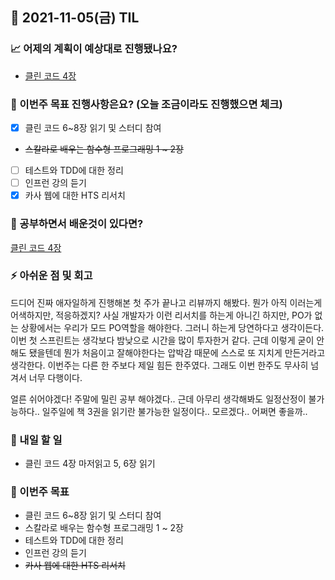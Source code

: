 ## 📆 2021-11-05(금) TIL

### 📈 어제의 계획이 예상대로 진행됐나요?
- [클린 코드 4장](https://github.com/saseungmin/reading_books_record_repository/tree/master/summarize_books_in_markdown/clean-code/Chapter%204)

### 🦄 이번주 목표 진행사항은요? (오늘 조금이라도 진행했으면 체크)
- [x] 클린 코드 6~8장 읽기 및 스터디 참여
- ~~스칼라로 배우는 함수형 프로그래밍 1 ~ 2장~~
- [ ] 테스트와 TDD에 대한 정리
- [ ] 인프런 강의 듣기
- [x] 카사 웹에 대한 HTS 리서치

### 🤔 공부하면서 배운것이 있다면?
[클린 코드 4장](https://github.com/saseungmin/reading_books_record_repository/tree/master/summarize_books_in_markdown/clean-code/Chapter%204)

### ⚡ 아쉬운 점 및 회고
드디어 진짜 애자일하게 진행해본 첫 주가 끝나고 리뷰까지 해봤다. 뭔가 아직 이러는게 어색하지만, 적응하겠지? 사실 개발자가 이런 리서치를 하는게 아니긴 하지만, PO가 없는 상황에서는 우리가 모드 PO역할을 해야한다. 그러니 하는게 당연하다고 생각이든다. 이번 첫 스프린트는 생각보다 밤낮으로 시간을 많이 투자한거 같다. 근데 이렇게 굳이 안해도 됐을텐데 뭔가 처음이고 잘해야한다는 압박감 때문에 스스로 또 지치게 만든거라고 생각한다. 이번주는 다른 한 주보다 제일 힘든 한주였다. 그래도 이번 한주도 무사히 넘겨서 너무 다행이다.   

얼른 쉬어야겠다! 주말에 밀린 공부 해야겠다.. 근데 아무리 생각해봐도 일정산정이 불가능하다.. 일주일에 책 3권을 읽기란 불가능한 일정이다.. 모르겠다.. 어쩌면 좋을까..

### 🚀 내일 할 일
- 클린 코드 4장 마저읽고 5, 6장 읽기

### 🎯 이번주 목표
- 클린 코드 6~8장 읽기 및 스터디 참여
- 스칼라로 배우는 함수형 프로그래밍 1 ~ 2장
- 테스트와 TDD에 대한 정리
- 인프런 강의 듣기
- ~~카사 웹에 대한 HTS 리서치~~
